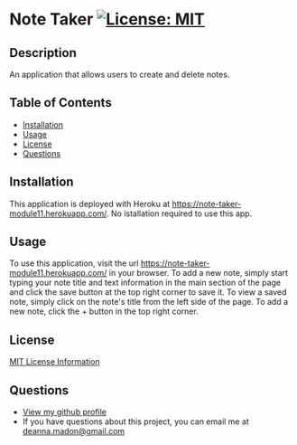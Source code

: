 
  
  # Note Taker [![License: MIT](https://img.shields.io/badge/License-MIT-yellow.svg)](https://opensource.org/licenses/MIT)

  ## Description
  An application that allows users to create and delete notes.

  ## Table of Contents

  * [Installation](#installation)
  * [Usage](#usage)
  * [License](#license)
  * [Questions](#questions)

  ## Installation
  This application is deployed with Heroku at https://note-taker-module11.herokuapp.com/. No istallation required to use this app.

  ## Usage
  To use this application, visit the url https://note-taker-module11.herokuapp.com/ in your browser. To add a new note, simply start typing your note title and text  information in the main section of the page and click the save button at the top right corner to save it. To view a saved note, simply click on the note's title from the left side of the page. To add a new note, click the + button in the top right corner.


  ## License

  [MIT License Information](https://opensource.org/licenses/MIT)

  ## Questions

  * [View my github profile](https://github.com/dmadon)
  * If you have questions about this project, you can email me at deanna.madon@gmail.com
